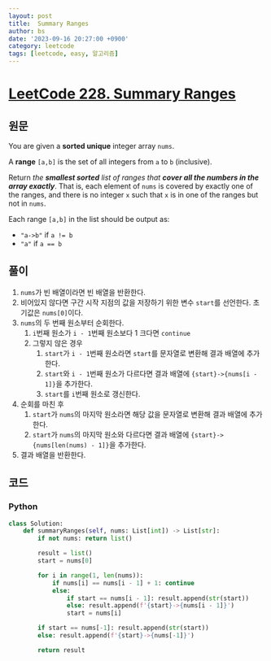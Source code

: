 ```yaml
---
layout: post
title:  Summary Ranges
author: bs
date: '2023-09-16 20:27:00 +0900'
category: leetcode
tags: [leetcode, easy, 알고리즘]
---
```


# [LeetCode 228. Summary Ranges](https://leetcode.com/problems/summary-ranges)

## 원문
You are given a **sorted unique** integer array `nums`.

A **range** `[a,b]` is the set of all integers from `a` to `b` (inclusive).

Return *the **smallest sorted** list of ranges that **cover all the numbers in the array exactly***. That is, each element of `nums` is covered by exactly one of the ranges, and there is no integer `x` such that `x` is in one of the ranges but not in `nums`.

Each range `[a,b]` in the list should be output as:

- `"a->b"` if `a != b`
- `"a"` if `a == b`

## 풀이
1. `nums`가 빈 배열이라면 빈 배열을 반환한다.
2. 비어있지 않다면 구간 시작 지점의 값을 저장하기 위한 변수 `start`를 선언한다. 초기값은 `nums[0]`이다.
3. `nums`의 두 번째 원소부터 순회한다.
    1. `i`번째 원소가 `i - 1`번째 원소보다 1 크다면 `continue`
    2. 그렇지 않은 경우
        1. `start`가 `i - 1`번째 원소라면 `start`를 문자열로 변환해 결과 배열에 추가한다.
        2. `start`와 `i - 1`번째 원소가 다르다면 결과 배열에 `{start}->{nums[i - 1]}`을 추가한다.
        3. `start`를 `i`번째 원소로 갱신한다.
4. 순회를 마친 후
    1. `start`가 `nums`의 마지막 원소라면 해당 값을 문자열로 변환해 결과 배열에 추가한다.
    2. `start`가 `nums`의 마지막 원소와 다르다면 결과 배열에 `{start}->{nums[len(nums) - 1]}`을 추가한다.
5. 결과 배열을 반환한다.

## 코드
### Python
```python
class Solution:
    def summaryRanges(self, nums: List[int]) -> List[str]:
        if not nums: return list()

        result = list()
        start = nums[0]

        for i in range(1, len(nums)):
            if nums[i] == nums[i - 1] + 1: continue
            else:
                if start == nums[i - 1]: result.append(str(start))
                else: result.append(f'{start}->{nums[i - 1]}')
                start = nums[i]

        if start == nums[-1]: result.append(str(start))
        else: result.append(f'{start}->{nums[-1]}')

        return result
```